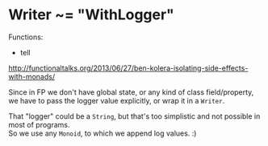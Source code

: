 
# Writer ~= "WithLogger"

Functions:
- tell

http://functionaltalks.org/2013/06/27/ben-kolera-isolating-side-effects-with-monads/


Since in FP we don't have global state, or any kind of class field/property,  
we have to pass the logger value explicitly, or wrap it in a `Writer`.

That "logger" could be a `String`, but that's too simplistic and not possible in most of programs.  
So we use any `Monoid`, to which we append log values. :)











